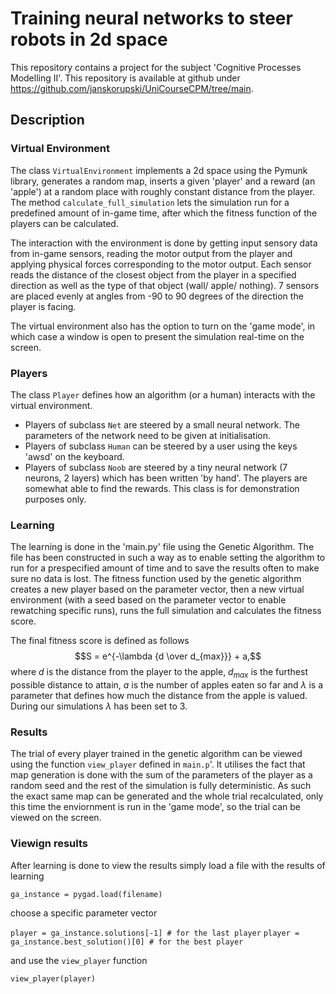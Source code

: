 # Training neural networks to steer robots in 2d space

This repository contains a project for the subject 'Cognitive Processes Modelling II'. This repository is available at github under https://github.com/janskorupski/UniCourseCPM/tree/main.

## Description

### Virtual Environment
The class  `VirtualEnvironment` implements a 2d space using the Pymunk library, generates a random map, inserts a given 'player' and a reward (an 'apple') at a random place with roughly constant distance from the player. 
The method `calculate_full_simulation` lets the simulation run for a predefined amount of in-game time, after which the fitness function of the players can be calculated.

The interaction with the environment is done by getting input sensory data from in-game sensors, reading the motor output from the player and applying physical forces corresponding to the motor output. 
Each sensor reads the distance of the closest object from the player in a specified direction as well as the type of that object (wall/ apple/ nothing).
7 sensors are placed evenly at angles from -90 to 90 degrees of the direction the player is facing.

The virtual environment also has the option to turn on the 'game mode', in which case a window is open to present the simulation real-time on the screen.

### Players
The class `Player` defines how an algorithm (or a human) interacts with the virtual environment. 
 - Players of subclass `Net` are steered by a small neural network. The parameters of the network need to be given at initialisation.
 - Players of subclass `Human` can be steered by a user using the keys 'awsd' on the keyboard.
 - Players of subclass `Noob` are steered by a tiny neural network (7 neurons, 2 layers) which has been written 'by hand'. The players are somewhat able to find the rewards. This class is for demonstration purposes only.

### Learning
The learning is done in the 'main.py' file using the Genetic Algorithm. The file has been constructed in such a way as to enable setting the algorithm to run for a prespecified amount of time and to save the results often to make sure no data is lost.
The fitness function used by the genetic algorithm creates a new player based on the parameter vector, then a new virtual environment (with a seed based on the parameter vector to enable rewatching specific runs), runs the full simulation and calculates the fitness score.

The final fitness score is defined as follows
$$S = e^{-\lambda {d \over d_{max}}} + a,$$
where $d$ is the distance from the player to the apple, $d_{max}$ is the furthest possible distance to attain, $a$ is the number of apples eaten so far and $\lambda$ is a parameter that defines how much the distance from the apple is valued. 
During our simulations $\lambda$ has been set to $3$.

### Results
The trial of every player trained in the genetic algorithm can be viewed using the function `view_player` defined in `main.p`'. 
It utilises the fact that map generation is done with the sum of the parameters of the player as a random seed and the rest of the simulation is fully deterministic.
As such the exact same map can be generated and the whole trial recalculated, only this time the enviornment is run in the 'game mode', so the trial can be viewed on the screen.

### Viewign results
After learning is done to view the results simply load a file with the results of learning

`ga_instance = pygad.load(filename)`

choose a specific parameter vector

`player = ga_instance.solutions[-1] # for the last player` 
`player = ga_instance.best_solution()[0] # for the best player`

and use the `view_player` function

`view_player(player)`


